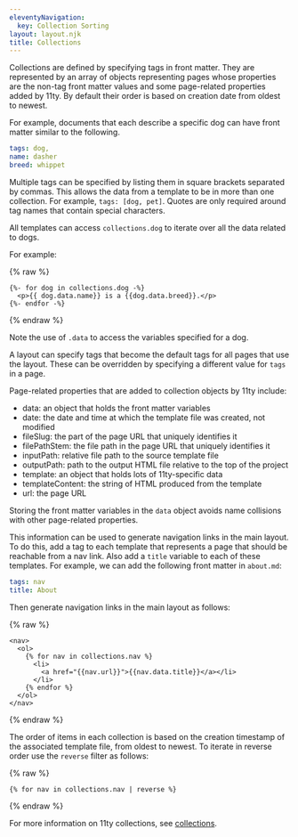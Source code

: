 ```yaml
---
eleventyNavigation:
  key: Collection Sorting
layout: layout.njk
title: Collections
---
```


Collections are defined by specifying tags in front matter.
They are represented by an array of objects representing pages
whose properties are the non-tag front matter values
and some page-related properties added by 11ty.
By default their order is based on creation date from oldest to newest.

For example, documents that each describe a specific dog
can have front matter similar to the following.

```yaml
tags: dog,
name: dasher
breed: whippet
```

Multiple tags can be specified by listing them
in square brackets separated by commas.
This allows the data from a template to be in more than one collection.
For example, `tags: [dog, pet]`.
Quotes are only required around tag names that contain special characters.

All templates can access `collections.dog` to
iterate over all the data related to dogs.

For example:

{% raw %}

```liquid
{%- for dog in collections.dog -%}
  <p>{{ dog.data.name}} is a {{dog.data.breed}}.</p>
{%- endfor -%}
```

{% endraw %}

Note the use of `.data` to access the variables specified for a dog.

A layout can specify tags that become the default tags
for all pages that use the layout.
These can be overridden by specifying a different value for `tags` in a page.

Page-related properties that are added to collection objects by 11ty include:

- data: an object that holds the front matter variables
- date: the date and time at which the template file was created, not modified
- fileSlug: the part of the page URL that uniquely identifies it
- filePathStem: the file path in the page URL that uniquely identifies it
- inputPath: relative file path to the source template file
- outputPath: path to the output HTML file relative to the top of the project
- template: an object that holds lots of 11ty-specific data
- templateContent: the string of HTML produced from the template
- url: the page URL

Storing the front matter variables in the `data` object
avoids name collisions with other page-related properties.

This information can be used to generate navigation links
in the main layout.
To do this, add a tag to each template that represents
a page that should be reachable from a nav link.
Also add a `title` variable to each of these templates.
For example, we can add the following front matter in `about.md`:

```yaml
tags: nav
title: About
```

Then generate navigation links in the main layout as follows:

{% raw %}

```liquid
<nav>
  <ol>
    {% for nav in collections.nav %}
      <li>
        <a href="{{nav.url}}">{{nav.data.title}}</a></li>
      </li>
    {% endfor %}
  </ol>
</nav>
```

{% endraw %}

The order of items in each collection is based on the creation timestamp
of the associated template file, from oldest to newest.
To iterate in reverse order use the `reverse` filter as follows:

{% raw %}

```liquid
{% for nav in collections.nav | reverse %}
```

{% endraw %}

For more information on 11ty collections,
see [collections](https://www.11ty.dev/docs/collections/).
